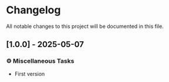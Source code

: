# Changelog

All notable changes to this project will be documented in this file.

## [1.0.0] - 2025-05-07

### ⚙️ Miscellaneous Tasks

- First version

<!-- generated by git-cliff -->
